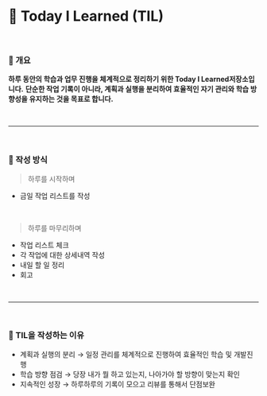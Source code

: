 # 📝 Today I Learned (TIL)

<br>

### 🚀 개요

**하루 동안의 학습과 업무 진행을 체계적으로 정리하기 위한 Today I Learned저장소입니다.**
**단순한 작업 기록이 아니라, 계획과 실행을 분리하여 효율적인 자기 관리와 학습 방향성을 유지하는 것을 목표로 합니다.**


<br>

---

<br>

### 📌 작성 방식

>하루를 시작하며
- 금일 작업 리스트를 작성

<br>

>하루를 마무리하며
- 작업 리스트 체크
- 각 작업에 대한 상세내역 작성
- 내일 할 일 정리
- 회고

<br>

---

<br>

### 🎯 TIL을 작성하는 이유
- 계획과 실행의 분리 → 일정 관리를 체계적으로 진행하여 효율적인 학습 및 개발진행
- 학습 방향 점검 → 당장 내가 뭘 하고 있는지, 나아가야 할 방향이 맞는지 확인
- 지속적인 성장 → 하루하루의 기록이 모으고 리뷰를 통해서 단점보완
